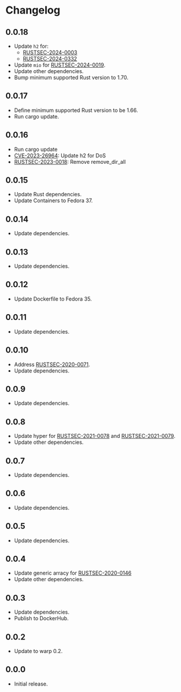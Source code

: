 # Changelog

## 0.0.18

* Update `h2` for:
  * [RUSTSEC-2024-0003](https://rustsec.org/advisories/RUSTSEC-2024-0003.html)
  * [RUSTSEC-2024-0332](https://rustsec.org/advisories/RUSTSEC-2024-0332.html)
* Update `mio` for [RUSTSEC-2024-0019](https://rustsec.org/advisories/RUSTSEC-2024-0019.html).
* Update other dependencies.
* Bump minimum supported Rust version to 1.70.

## 0.0.17

* Define minimum supported Rust version to be 1.66.
* Run cargo update.

## 0.0.16

* Run cargo update
* [CVE-2023-26964](https://nvd.nist.gov/vuln/detail/CVE-2023-26964): Update h2 for DoS
* [RUSTSEC-2023-0018](https://rustsec.org/advisories/RUSTSEC-2023-0018): Remove remove_dir_all

## 0.0.15

* Update Rust dependencies.
* Update Containers to Fedora 37.


## 0.0.14

* Update dependencies.


## 0.0.13

* Update dependencies.


## 0.0.12

* Update Dockerfile to Fedora 35.


## 0.0.11

* Update dependencies.


## 0.0.10

* Address [RUSTSEC-2020-0071](https://rustsec.org/advisories/RUSTSEC-2020-0071).
* Update dependencies.


## 0.0.9

* Update dependencies.


## 0.0.8

* Update hyper for [RUSTSEC-2021-0078](https://rustsec.org/advisories/RUSTSEC-2021-0078) and
  [RUSTSEC-2021-0079](https://rustsec.org/advisories/RUSTSEC-2021-0079).
* Update other dependencies.


## 0.0.7

* Update dependencies.


## 0.0.6

* Update dependencies.


## 0.0.5

* Update dependencies.


## 0.0.4

* Update generic arracy for
  [RUSTSEC-2020-0146](https://rustsec.org/advisories/RUSTSEC-2020-0146.html)
* Update other dependencies.


## 0.0.3

* Update dependencies.
* Publish to DockerHub.


## 0.0.2

* Update to warp 0.2.


## 0.0.0

* Initial release.
